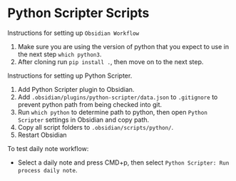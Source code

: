 # Python Scripter Scripts

Instructions for setting up `Obsidian Workflow`

1. Make sure you are using the version of python that you expect to use in the next step `which python3`.
1. After cloning run `pip install .`, then move on to the next step.

Instructions for setting up Python Scripter.

1. Add Python Scripter plugin to Obsidian.
1. Add `.obsidian/plugins/python-scripter/data.json` to `.gitignore` to prevent python path from being checked into git.
1. Run `which python` to determine path to python, then open `Python Scripter` settings in Obsidian and copy path.
1. Copy all script folders to `.obsidian/scripts/python/`.
1. Restart Obsidian

To test daily note workflow:

- Select a daily note and press CMD+p, then select `Python Scripter: Run process daily note`.
